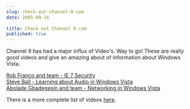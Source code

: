 ```yaml
---
slug: check-out-channel-9-com
date: 2005-09-16
 
title: Check out Channel 9.com
published: true
---
```

Channel 9 has had a major influx of Video's.  Way to go!  These are really good videos and give an amazing about of information about Windows Vista.<p /><a href="http://channel9.msdn.com/Showpost.aspx?postid=116353">Rob Franco and team - IE 7 Security</a><br /><a href="http://channel9.msdn.com/Showpost.aspx?postid=116347">Steve Ball - Learning about Audio in Windows Vista</a><br /><a href="http://channel9.msdn.com/Showpost.aspx?postid=116349">Abolade Gbadegesin and team - Networking in Windows Vista</a><p />There is a more complete list of videos <a href="http://channel9.msdn.com/showforum.aspx?forumid=14">here</a>.<p />

